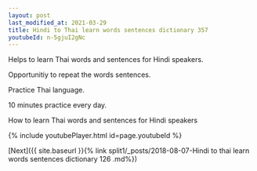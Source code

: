 ```yaml
---
layout: post
last_modified_at: 2021-03-29
title: Hindi to Thai learn words sentences dictionary 357 
youtubeId: n-5gjuI2gNc
---
```

 
 
Helps to learn Thai words and sentences for Hindi speakers.

Opportunitiy to repeat the words sentences. 

Practice Thai language. 
 
10 minutes practice every day. 
 
How to learn Thai words and sentences for Hindi speakers 
 
{% include youtubePlayer.html id=page.youtubeId %}
 
 
[Next]({{ site.baseurl }}{% link  split1/_posts/2018-08-07-Hindi to thai learn words sentences dictionary 126 .md%})
 
